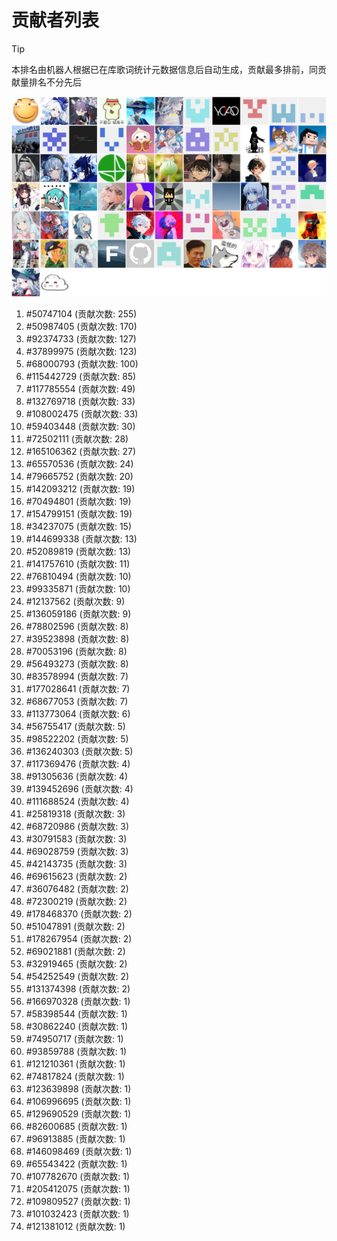 # 贡献者列表

> [!TIP]
> 本排名由机器人根据已在库歌词统计元数据信息后自动生成，贡献最多排前，同贡献量排名不分先后

![贡献者头像画廊](./CONTRIBUTORS.svg)

1. #50747104 (贡献次数: 255)
2. #50987405 (贡献次数: 170)
3. #92374733 (贡献次数: 127)
4. #37899975 (贡献次数: 123)
5. #68000793 (贡献次数: 100)
6. #115442729 (贡献次数: 85)
7. #117785554 (贡献次数: 49)
8. #132769718 (贡献次数: 33)
9. #108002475 (贡献次数: 33)
10. #59403448 (贡献次数: 30)
11. #72502111 (贡献次数: 28)
12. #165106362 (贡献次数: 27)
13. #65570536 (贡献次数: 24)
14. #79665752 (贡献次数: 20)
15. #142093212 (贡献次数: 19)
16. #70494801 (贡献次数: 19)
17. #154799151 (贡献次数: 19)
18. #34237075 (贡献次数: 15)
19. #144699338 (贡献次数: 13)
20. #52089819 (贡献次数: 13)
21. #141757610 (贡献次数: 11)
22. #76810494 (贡献次数: 10)
23. #99335871 (贡献次数: 10)
24. #12137562 (贡献次数: 9)
25. #136059186 (贡献次数: 9)
26. #78802596 (贡献次数: 8)
27. #39523898 (贡献次数: 8)
28. #70053196 (贡献次数: 8)
29. #56493273 (贡献次数: 8)
30. #83578994 (贡献次数: 7)
31. #177028641 (贡献次数: 7)
32. #68677053 (贡献次数: 7)
33. #113773064 (贡献次数: 6)
34. #56755417 (贡献次数: 5)
35. #98522202 (贡献次数: 5)
36. #136240303 (贡献次数: 5)
37. #117369476 (贡献次数: 4)
38. #91305636 (贡献次数: 4)
39. #139452696 (贡献次数: 4)
40. #111688524 (贡献次数: 4)
41. #25819318 (贡献次数: 3)
42. #68720986 (贡献次数: 3)
43. #30791583 (贡献次数: 3)
44. #69028759 (贡献次数: 3)
45. #42143735 (贡献次数: 3)
46. #69615623 (贡献次数: 2)
47. #36076482 (贡献次数: 2)
48. #72300219 (贡献次数: 2)
49. #178468370 (贡献次数: 2)
50. #51047891 (贡献次数: 2)
51. #178267954 (贡献次数: 2)
52. #69021881 (贡献次数: 2)
53. #32919465 (贡献次数: 2)
54. #54252549 (贡献次数: 2)
55. #131374398 (贡献次数: 2)
56. #166970328 (贡献次数: 1)
57. #58398544 (贡献次数: 1)
58. #30862240 (贡献次数: 1)
59. #74950717 (贡献次数: 1)
60. #93859788 (贡献次数: 1)
61. #121210361 (贡献次数: 1)
62. #74817824 (贡献次数: 1)
63. #123639898 (贡献次数: 1)
64. #106996695 (贡献次数: 1)
65. #129690529 (贡献次数: 1)
66. #82600685 (贡献次数: 1)
67. #96913885 (贡献次数: 1)
68. #146098469 (贡献次数: 1)
69. #65543422 (贡献次数: 1)
70. #107782670 (贡献次数: 1)
71. #205412075 (贡献次数: 1)
72. #109809527 (贡献次数: 1)
73. #101032423 (贡献次数: 1)
74. #121381012 (贡献次数: 1)
